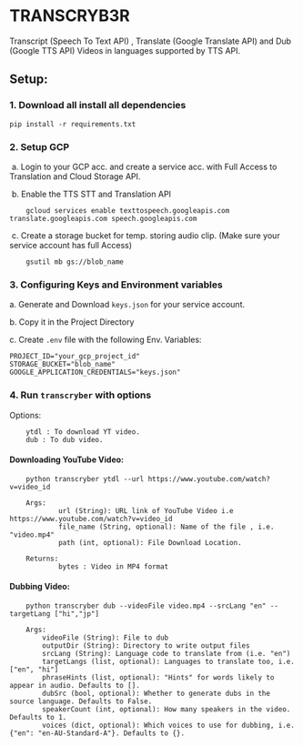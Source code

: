# TRANSCRYB3R
Transcript (Speech To Text API) , Translate (Google Translate API) and Dub (Google TTS API) Videos in languages supported by TTS API.



## Setup:

### 1. Download all install all dependencies 

   ```
   pip install -r requirements.txt
   ```

### 2. Setup GCP 

​	a. Login to your GCP acc. and create a service acc. with Full Access to Translation and Cloud Storage API.

​	b. Enable the TTS STT and Translation API

  	    gcloud services enable texttospeech.googleapis.com translate.googleapis.com speech.googleapis.com 

​	c. Create a storage bucket for temp. storing audio clip. (Make sure your service account has full Access)

```
	gsutil mb gs://blob_name
```



### 3. Configuring Keys and Environment variables

   a. Generate and Download `keys.json` for your service account.

   b. Copy it in the Project Directory

   c. Create `.env` file with the following Env. Variables:

   ```
   PROJECT_ID="your_gcp_project_id"
   STORAGE_BUCKET="blob_name"
   GOOGLE_APPLICATION_CREDENTIALS="keys.json"
   ```

   

### 4. Run `transcryber` with options

   Options:

```
    ytdl : To download YT video.
    dub : To dub video.
```



#### Downloading YouTube Video:

```
    python transcryber ytdl --url https://www.youtube.com/watch?v=video_id
```


        Args:
                url (String): URL link of YouTube Video i.e https://www.youtube.com/watch?v=video_id
                file_name (String, optional): Name of the file , i.e. "video.mp4"
                path (int, optional): File Download Location.
    
        Returns:
                bytes : Video in MP4 format



#### Dubbing Video:

```
	python transcryber dub --videoFile video.mp4 --srcLang "en" --targetLang ["hi","jp"]
```

        Args:
            videoFile (String): File to dub
            outputDir (String): Directory to write output files
            srcLang (String): Language code to translate from (i.e. "en")
            targetLangs (list, optional): Languages to translate too, i.e. ["en", "hi"]
            phraseHints (list, optional): "Hints" for words likely to appear in audio. Defaults to [].
            dubSrc (bool, optional): Whether to generate dubs in the source language. Defaults to False.
            speakerCount (int, optional): How many speakers in the video. Defaults to 1.
            voices (dict, optional): Which voices to use for dubbing, i.e. {"en": "en-AU-Standard-A"}. Defaults to {}.

